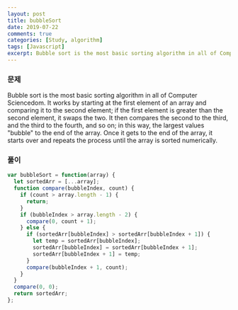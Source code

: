 ```yaml
---
layout: post
title: bubbleSort
date: 2019-07-22
comments: true
categories: [Study, algorithm]
tags: [Javascript]
excerpt: Bubble sort is the most basic sorting algorithm in all of Computer Sciencedom.
---
```


### 문제

Bubble sort is the most basic sorting algorithm in all of Computer
Sciencedom. It works by starting at the first element of an array and comparing it to the second element; if the first element is greater than the second element, it swaps the two. It then compares the second to the third, and the third to the fourth, and so on; in this way, the largest values "bubble" to the end of the array. Once it gets to the end of the array, it starts over and repeats the process until the array is sorted numerically.

### 풀이

```javascript
var bubbleSort = function(array) {
  let sortedArr = [...array];
  function compare(bubbleIndex, count) {
    if (count > array.length - 1) {
      return;
    }
    if (bubbleIndex > array.length - 2) {
      compare(0, count + 1);
    } else {
      if (sortedArr[bubbleIndex] > sortedArr[bubbleIndex + 1]) {
        let temp = sortedArr[bubbleIndex];
        sortedArr[bubbleIndex] = sortedArr[bubbleIndex + 1];
        sortedArr[bubbleIndex + 1] = temp;
      }
      compare(bubbleIndex + 1, count);
    }
  }
  compare(0, 0);
  return sortedArr;
};
```
